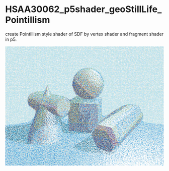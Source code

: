# HSAA30062_p5shader_geoStillLife_Pointillism
create Pointillism style shader of SDF by vertex shader and fragment shader in p5.

![image](https://github.com/yunchen-lee/HSAA30062_p5shader_geoStillLife_Pointillism/blob/main/pic/2022_1222_geoStillLife_print_v.png)
